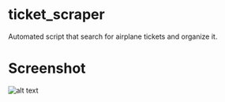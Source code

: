 # ticket_scraper
Automated script that search for airplane tickets and organize it.

# Screenshot
![alt text](https://i.imgur.com/pb2hrqz.png)
